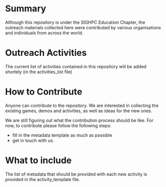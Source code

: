 # Summary
Although this repository is under the SIGHPC Education Chapter, the outreach materials collected here were contributed by various organisations and individuals from across the world. 

# Outreach Activities
The current list of activities contained in this repository will be added shortely (in the activities_list file)

# How to Contribute 

Anyone can contribute to the repository. We are interested in collecting the existing games, demos and activities, as well as ideas for the new ones. 

We are still figuring out what the contribution process should be like. 
For now, to contribute please follow the following steps:
   * fill in the metadata template as much as possible
   * get in touch with us. 
   
# What to include
The list of metadata that should be provided with each new activity is provided in the activity_template file. 
